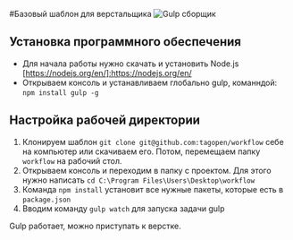 #Базовый шаблон для верстальщика
![Gulp сборщик](http://github.com/tagopen/workflow/img/inro.png)

## Установка программного обеспечения
* Для начала работы нужно скачать и установить Node.js [https://nodejs.org/en/]:https://nodejs.org/en/
* Открываем консоль и устанавливаем глобально gulp, команндой: `npm install gulp -g`

## Настройка рабочей директории
1. Клонируем шаблон `git clone git@github.com:tagopen/workflow` себе на компьютер или скачиваем его. Потом, перемещаем папку `workflow` на рабочий стол.
2. Открываем консоль и переходим в папку с проектом. Для этого нужно написать `cd C:\Program Files\Users\Desktop\workflow`
3. Команда `npm install` установит все нужные пакеты, которые есть в `package.json`
4. Вводим команду `gulp watch` для запуска задачи gulp

Gulp работает, можно приступать к верстке.